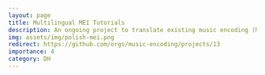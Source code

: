 ```yaml
---
layout: page
title: Multilingual MEI Tutorials
description: An ongoing project to translate existing music encoding (MEI) tutorials and create new tutorials in multiple languages (including Polish, Bosnian, French, Spanish, Italian, and Persian).
img: assets/img/polish-mei.png
redirect: https://github.com/orgs/music-encoding/projects/13
importance: 4
category: DH
---
```

